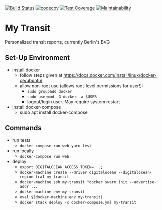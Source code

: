 [![Build Status](https://travis-ci.org/drewmoore/my-transit.svg?branch=master)](https://travis-ci.org/drewmoore/my-transit)
[![codecov](https://codecov.io/gh/drewmoore/my-transit/branch/master/graph/badge.svg)](https://codecov.io/gh/drewmoore/my-transit)
[![Test Coverage](https://api.codeclimate.com/v1/badges/4b8892070e2d36d69702/test_coverage)](https://codeclimate.com/github/drewmoore/my-transit/test_coverage)
[![Maintainability](https://api.codeclimate.com/v1/badges/4b8892070e2d36d69702/maintainability)](https://codeclimate.com/github/drewmoore/my-transit/maintainability)


# My Transit
Personalized transit reports, currently Berlin's BVG

## Set-Up Environment
- install docker
  - follow steps given at https://docs.docker.com/install/linux/docker-ce/ubuntu/
  - allow non-root use (allows root-level permissions for user!):
    - `sudo groupadd docker`
    - `sudo usermod -G docker -a $USER`
    - logout/login user. May require system restart
- install docker-compose
  - sudo apt install docker-compose

## Commands
- run tests
  - `docker-compose run web yarn test`
- run locally
  - `docker-compose run web`
- deploy
  - `export DIGITALOCEAN_ACCESS_TOKEN=...;`
  - `docker-machine create --driver digitalocean --digitalocean-region fra1 my-transit`
  - `docker-machine ssh my-transit "docker swarm init --advertise-addr ...`
  - `docker-machine env my-transit`
  - `eval $(docker-machine env my-transit)`
  - `docker stack deploy -c docker-compose.yml my-transit`
